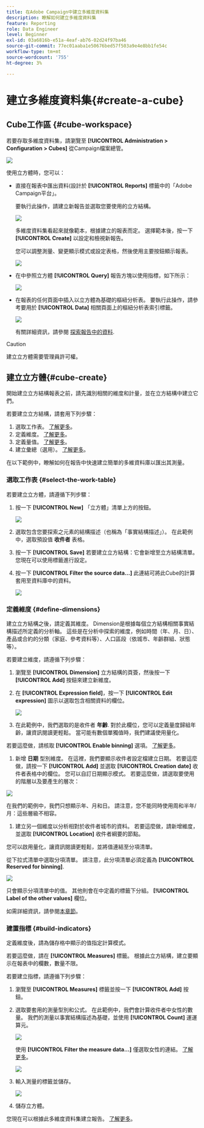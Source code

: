```yaml
---
title: 在Adobe Campaign中建立多維度資料集
description: 瞭解如何建立多維度資料集
feature: Reporting
role: Data Engineer
level: Beginner
exl-id: 03a6816b-e51a-4eaf-ab76-02d24f97ba46
source-git-commit: 77ec01aaba1e50676bed57f503a9e4e8bb1fe54c
workflow-type: tm+mt
source-wordcount: '755'
ht-degree: 3%

---
```


# 建立多維度資料集{#create-a-cube}

## Cube工作區 {#cube-workspace}

若要存取多維度資料集，請瀏覽至 **[!UICONTROL Administration > Configuration > Cubes]** 從Campaign檔案總管。

![](assets/cube-node.png)

使用立方體時，您可以：

* 直接在報表中匯出資料(設計於 **[!UICONTROL Reports]** 標籤中的「Adobe Campaign平台」。

   要執行此操作，請建立新報告並選取您要使用的立方結構。

   ![](assets/create-new-cube.png)

   多維度資料集看起來就像範本，根據建立的報表而定。 選擇範本後，按一下 **[!UICONTROL Create]** 以設定和檢視新報告。

   您可以調整測量、變更顯示模式或設定表格，然後使用主要按鈕顯示報表。

   ![](assets/display-cube-table.png)

* 在中參照立方體 **[!UICONTROL Query]** 報告方塊以使用指標，如下所示：

   ![](assets/cube-report-query.png)

* 在報表的任何頁面中插入以立方體為基礎的樞紐分析表。 要執行此操作，請參考要用於 **[!UICONTROL Data]** 相關頁面上的樞紐分析表索引標籤。

   ![](assets/cube-in-a-report.png)

   有關詳細資訊，請參閱 [探索報告中的資料](cube-tables.md#explore-the-data-in-a-report).


>[!CAUTION]
>
>建立立方體需要管理員許可權。

## 建立立方體{#cube-create}

開始建立立方結構報表之前，請先識別相關的維度和計量，並在立方結構中建立它們。

若要建立立方結構，請套用下列步驟：

1. 選取工作表。 [了解更多](#select-the-work-table)。
1. 定義維度。 [了解更多](#define-dimensions)。
1. 定義量值。 [了解更多](#build-indicators)。
1. 建立彙總（選用）。 [了解更多](customize-cubes.md#calculate-and-use-aggregates)。

在以下範例中，瞭解如何在報告中快速建立簡單的多維資料庫以匯出其測量。

### 選取工作表 {#select-the-work-table}

若要建立立方體，請遵循下列步驟：

1. 按一下 **[!UICONTROL New]** 「立方體」清單上方的按鈕。

   ![](assets/create-a-cube.png)

1. 選取包含您要探索之元素的結構描述（也稱為「事實結構描述」）。 在此範例中，選取預設值 **收件者** 表格。
1. 按一下 **[!UICONTROL Save]** 若要建立立方結構：它會新增至立方結構清單。 您現在可以使用標籤進行設定。

1. 按一下 **[!UICONTROL Filter the source data...]** 此連結可將此Cube的計算套用至資料庫中的資料。

   ![](assets/cube-filter-source.png)

### 定義維度 {#define-dimensions}

建立立方結構之後，請定義其維度。 Dimension是根據每個立方結構相關事實結構描述所定義的分析軸。 這些是在分析中探索的維度，例如時間（年、月、日）、產品或合約的分類（家庭、參考資料等）、人口區段（依城市、年齡群組、狀態等）。

若要建立維度，請遵循下列步驟：

1. 瀏覽至 **[!UICONTROL Dimension]** 立方結構的頁簽，然後按一下 **[!UICONTROL Add]** 按鈕來建立新維度。
1. 在 **[!UICONTROL Expression field]**，按一下 **[!UICONTROL Edit expression]** 圖示以選取包含相關資料的欄位。

   ![](assets/cube-add-dimension.png)

1. 在此範例中，我們選取的是收件者 **年齡**. 對於此欄位，您可以定義量度歸組年齡，讓資訊閱讀更輕鬆。 當可能有數個單獨值時，我們建議使用量化。

若要這麼做，請核取 **[!UICONTROL Enable binning]** 選項。 [了解更多](customize-cubes.md#data-binning)。

1. 新增 **日期** 型別維度。 在這裡，我們要顯示收件者設定檔建立日期。 若要這麼做，請按一下 **[!UICONTROL Add]** 並選取 **[!UICONTROL Creation date]** 收件者表格中的欄位。
您可以自訂日期顯示模式。 若要這麼做，請選取要使用的階層以及要產生的層次：

![](assets/cube-date-dimension.png)

在我們的範例中，我們只想顯示年、月和日。 請注意，您不能同時使用周和半年/月：這些層級不相容。

1. 建立另一個維度以分析相對於收件者城市的資料。 若要這麼做，請新增維度，並選取 **[!UICONTROL Location]** 收件者綱要的節點。

您可以啟用量化，讓資訊閱讀更輕鬆，並將值連結至分項清單。

從下拉式清單中選取分項清單。 請注意，此分項清單必須定義為 **[!UICONTROL Reserved for binning]**.

![](assets/cube-dimension-with-enum.png)

只會顯示分項清單中的值。 其他則會在中定義的標籤下分組。 **[!UICONTROL Label of the other values]** 欄位。

如需詳細資訊，請參閱[本章節](customize-cubes.md#dynamically-manage-bins)。

### 建置指標 {#build-indicators}

定義維度後，請為儲存格中顯示的值指定計算模式。

若要這麼做，請在 **[!UICONTROL Measures]** 標籤。 根據此立方結構，建立要顯示在報表中的欄數，數量不限。

若要建立指標，請遵循下列步驟：

1. 瀏覽至 **[!UICONTROL Measures]** 標籤並按一下 **[!UICONTROL Add]** 按鈕。
1. 選取要套用的測量型別和公式。 在此範例中，我們會計算收件者中女性的數量。 我們的測量以事實結構描述為基礎，並使用 **[!UICONTROL Count]** 運運算元。

   ![](assets/cube-new-measure.png)

   使用 **[!UICONTROL Filter the measure data...]** 僅選取女性的連結。 [了解更多](customize-cubes.md#define-measures)。

   ![](assets/cube-filter-measure-data.png)

1. 輸入測量的標籤並儲存。

   ![](assets/cube-save-measure.png)

1. 儲存立方體。


您現在可以根據此多維度資料集建立報告。 [了解更多](cube-tables.md)。
